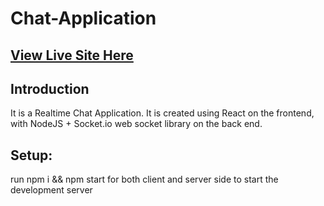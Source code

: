 # Chat-Application

## [View Live Site Here](https://chat-application-shrey.netlify.app/)

<a href="" alt="Screenshot-96" border="0"></a>

## Introduction

It is a Realtime Chat Application.
It is created using React on the frontend, with NodeJS + Socket.io web socket library on the back end. 

## Setup:
run npm i && npm start for both client and server side to start the development server
